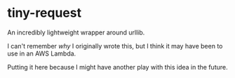 # tiny-request

An incredibly lightweight wrapper around urllib.

I can't remember _why_ I originally wrote this, but I think it may have been to use in an AWS Lambda.

Putting it here because I might have another play with this idea in the future.
